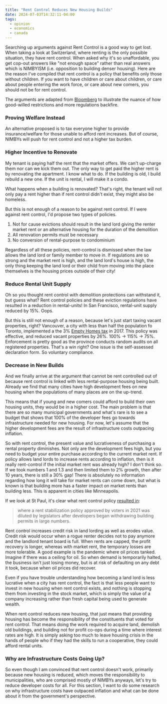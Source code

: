 ```yaml
---
title: "Rent Control Reduces New Housing Builds"
date: 2024-07-03T14:32:11-04:00
tags:
  - opinion
  - economics
  - canada
---
```


Searching up arguments against Rent Control is a good way to get lost. When taking a look at Switzerland, where renting is the only possible situation, they have rent control. When asked why it's so unaffordable, you get cop-out answers like "not enough space" rather than real answers which is NIMBYISM (i.e. opposition to building denser housing). Here are the reason I've compiled that rent control is a policy that benefits only those without children. If you want to have children or care about children, or care about people entering the work force, or care about new comers, you should not be for rent control.

The arguments are adapted from [Bloomberg](https://www.bloomberg.com/view/articles/2018-01-18/yup-rent-control-does-more-harm-than-good) to illustrate the nuance of how good-willed restrictions and more regulations backfire.

### Proving Welfare Instead

An alternative proposed is to tax everyone higher to provide insurance/welfare for those unable to afford rent increases. But of course, NIMBYs will push for rent control and not a higher tax burden.

### Higher Incentive to Renovate

My tenant is paying half the rent that the market offers. We can't up-charge them nor can we kick them out. The only way to get paid the higher rent is by renovating the apartment. I know what to do. If the building is old, I build rebuild a new one. If the unit is rental, I will make it a condo.

What happens when a building is renovated? That's right, the tenant will not only pay a rent higher than if rent control didn't exist, they might also be homeless.

But this is not enough of a reason to be against rent control. If I were against rent control, I'd propose two types of policies.

1. Not for cause evictions should result in the land lord giving the renter market rent or an alternative housing for the duration of the demolition
2. All renovation permits must be necessary
3. No conversion of rental-purpose to condominium

Regardless of all these policies, rent-control is dismissed when the law allows the land lord or family member to move in. If regulations are so strong and the market rent is high, and the land lord's house is high, the only thing keeping the land lord or their child from moving into the place themselves is the housing prices outside of their city!

### Reduce Rental Unit Supply

Oh so you thought rent control with demolition protections can withstand it, but guess what? Rent control policies and these eviction regulations have resulted in a reduction in rental-units! In San Francisco, rental-unit supply reduced by 15%. Oops.

But this is still not enough of a reason, because let's just start taxing vacant properties, right? Vancouver, a city with less than half the population fo Toronto, implemented a the 3% [Empty Homes tax](https://vancouver.ca/home-property-development/empty-homes-tax.aspx) in 2017. This policy was effective, and reduced vacant properties by 26%. 100% &rarr; 115%  &rarr; 75%. Enforcement is pretty good as the province conducts random audits on all registered properties. That's a win right? One issue is the self-assessed declaration form. So voluntary compliance.

### Decrease in New Builds

And we finally arrive at the argument that cannot be rent controlled out of because rent control is linked with less rental-purpose housing being built. Already we find that many cities have high development fees on new housing when the populations of many places are on the up-trend.

This means that if young and new comers could afford to build their own housing units, they would be in a higher cost. The main problem is that there are so  many municipal governments and what's rare is to see a budget that shows that 100% of the developer fees go towards infrastructure needed for new housing. For now, let's assume that the higher development fees are the result of infrastructure costs outpacing inflation.

So with rent control, the present value and lucrativeness of purchasing a rental property diminishes. Not only are the development fees high, but you need to budget your entire purchase according to the current market rent. If policy allows land lords to increase rents according to inflation, then is it really rent-control if the initial market rent was already high? I don't think so. If we took numbers 1 and 1.3 and then limited them to 2% growth, then after 10 years, there is still a 30% gap! There is absolutely no information regarding how long it will take for market rents can come down, but what is known is that building more has a faster impact on market rents than building less. This is apparent in cities like  Minneapolis.

If we look at St Paul, it's clear what rent control policy [resulted in](https://nextcity.org/urbanist-news/what-happened-to-rent-control-in-minneapolis):

> where a rent stabilization policy approved by voters in 2021 was diluted by legislators after developers began withdrawing building permits in large numbers.

Rent control increases credit risk in land lording as well as erodes value. Credit risk would occur when a rogue renter decides not to pay anymore and the landlord tenant board is full. When rents are capped, the profit recovery is longer, whereas with market rent, the temporary losses are more tolerable. A good example is the pandemic where oil prices tanked. Imagine if there was a ceiling for oil. So when demand is temporarily halted, the business isn't just losing money, but is at risk of defaulting on any debt it took, because when oil prices did recover.

Even if you have trouble understanding how becoming a land lord is less lucrative when a city has rent control, the fact is that less people want to invest in new housing when rent control exists, and nothing is stopping them from investing in the stock market, which is simply the value of a company increasing rather than fresh capital being used to generate wealth.

When rent control reduces new housing, that just means that providing housing has become the responsibility of the constituents that voted for rent control. That means doing the work required to acquire land, demolish old buildings, and building not for profit co-ops during a time where interest rates are high. It is simply asking too much to leave housing crisis in the hands of people who if they had the skills to run a cooperative, they could afford rental units.

### Why are Infrastructure Costs Going Up?

So even though I am convinced that rent control doesn't work, primarily because new housing is reduced, which moves the responsibility to municipalities, who are comprised mostly of NIMBYs anyways, let's try to reduce developer costs for all. For this section, I want to do some research on why infrastructure costs have outpaced inflation and what can be done about it from the government's perspective.
